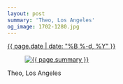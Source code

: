 ```yaml
---
layout: post
summary: 'Theo, Los Angeles'
og_image: 1702-1280.jpg
---
```


<div class="post">
 <time>
  <a href="/1702">
   {{ page.date | date: "%B %-d, %Y" }}
  </a>
 </time>
 <a href="/1702">
  <figure data-taken="11/22/2022">
   <img alt="{{ page.summary }}" sizes="(min-width: 700px) 50vw, calc(100vw - 2rem)" src="{{ site.assets_url }}/1702-640.jpg" srcset="{{ site.assets_url }}/1702-320.jpg 320w, {{ site.assets_url }}/1702-640.jpg 640w, {{ site.assets_url }}/1702-960.jpg 960w, {{ site.assets_url }}/1702-1280.jpg 1280w"/>
  </figure>
 </a>
 <span>
  Theo, Los Angeles
 </span>
</div>
